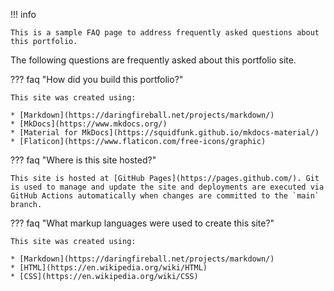 !!! info
    
    This is a sample FAQ page to address frequently asked questions about this portfolio.


The following questions are frequently asked about this portfolio site.

??? faq "How did you build this portfolio?"

    This site was created using:

    * [Markdown](https://daringfireball.net/projects/markdown/)
    * [MkDocs](https://www.mkdocs.org/)
    * [Material for MkDocs](https://squidfunk.github.io/mkdocs-material/)
    * [Flaticon](https://www.flaticon.com/free-icons/graphic)

??? faq "Where is this site hosted?"

    This site is hosted at [GitHub Pages](https://pages.github.com/). Git is used to manage and update the site and deployments are executed via GitHub Actions automatically when changes are committed to the `main` branch. 
   
??? faq "What markup languages were used to create this site?"

    This site was created using:

    * [Markdown](https://daringfireball.net/projects/markdown/)
    * [HTML](https://en.wikipedia.org/wiki/HTML)
    * [CSS](https://en.wikipedia.org/wiki/CSS)




